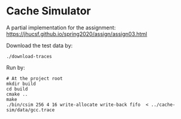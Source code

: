 # Cache Simulator

A partial implementation for the assignment: https://jhucsf.github.io/spring2020/assign/assign03.html

Download the test data by:

```
./download-traces
```

Run by:

```
# At the project root
mkdir build
cd build
cmake ..
make 
./bin/csim 256 4 16 write-allocate write-back fifo  < ../cache-sim/data/gcc.trace
```
